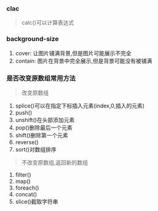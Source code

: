 ### clac
> calc()可以计算表达式

### background-size
1. cover: 让图片铺满背景,但是图片可能展示不完全
2. contain: 图片在背景中完全展示,但是背景可能没有被铺满

### 是否改变原数组常用方法
> 改变原数组
  1. splice()可以在指定下标插入元素(index,0,插入的元素)
  2. push()
  3. unshift()在头部添加元素
  4. pop()删除最后一个元素
  5. shift()删除第一个元素
  6. reverse()
  7. sort()对数组排序

> 不改变原数组,返回新的数组
  1. filter()
  2. map()
  3. foreach()
  3. concat()
  4. slice()截取字符串